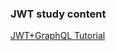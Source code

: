 ### JWT study content

[JWT+GraphQL Tutorial](https://hasura.io/blog/best-practices-of-using-jwt-with-graphql/)